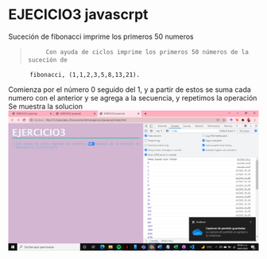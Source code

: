 # EJECICIO3 javascrpt
  Suceción de fibonacci imprime los primeros 50 numeros
  
  
>          Con ayuda de ciclos imprime los primeros 50 números de la suceción de
          fibonacci, (1,1,2,3,5,8,13,21).
          
  Comienza por el número 0 seguido del 1, y a partir de estos se suma cada numero con el anterior y se agrega a la secuencia, y repetimos la operación
  Se muestra la solucion
  ![Image text](https://github.com/alexminmanzoolguin/ejercicio3javascrpt/blob/main/img/2022-01-26%20(13).png)
